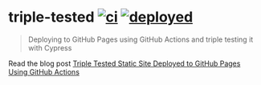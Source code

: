 # triple-tested [![ci](https://github.com/bahmutov/triple-tested/workflows/ci/badge.svg?branch=master)](https://github.com/bahmutov/triple-tested/actions?query=workflow%3Aci) [![deployed](https://github.com/bahmutov/triple-tested/workflows/deployed/badge.svg?branch=master)](https://github.com/bahmutov/triple-tested/actions?query=workflow%3Adeployed)
> Deploying to GitHub Pages using GitHub Actions and triple testing it with Cypress

Read the blog post [Triple Tested Static Site Deployed to GitHub Pages Using GitHub Actions](https://glebbahmutov.com/blog/triple-tested/)

